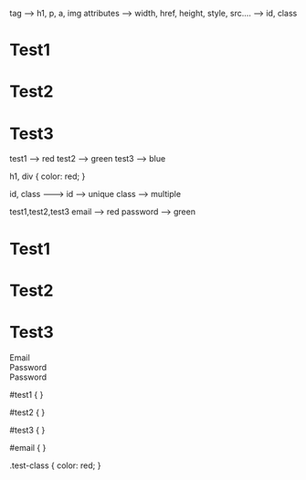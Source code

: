 tag --> h1, p, a, img
attributes --> width, href, height, style, src....
    --> id, class

<h1>Test1</h1>
<h1>Test2</h1>
<h1>Test3</h1>

test1 --> red
test2 --> green
test3 --> blue

h1, div {
    color: red;
}

id, class ---> 
    id --> unique
    class --> multiple

test1,test2,test3 email --> red
password --> green

<h1 id="test1" class="test-class">Test1</h1> 
<h1 id="test2" class="test-class">Test2</h1>
<h1 id="test3" class="test-class">Test3</h1>
<div id="email" class="test-class">Email</div>
<div id="password">Password</div>
<div id="login" class="test-class">Password</div>


#test1 {
}

#test2 {
}

#test3 {
}

#email {
}

.test-class {
    color: red;
}